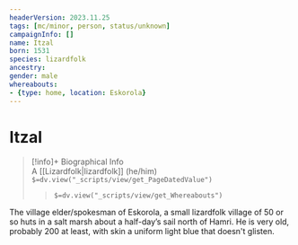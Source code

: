 ```yaml
---
headerVersion: 2023.11.25
tags: [mc/minor, person, status/unknown]
campaignInfo: []
name: Itzal
born: 1531
species: lizardfolk
ancestry:
gender: male
whereabouts:
- {type: home, location: Eskorola}
---
```

# Itzal
>[!info]+ Biographical Info  
> A [[Lizardfolk|lizardfolk]] (he/him)  
> `$=dv.view("_scripts/view/get_PageDatedValue")`  
>> `$=dv.view("_scripts/view/get_Whereabouts")`

The village elder/spokesman of Eskorola, a small lizardfolk village of 50 or so huts in a salt marsh about a half-day’s sail north of Hamri. He is very old, probably 200 at least, with skin a uniform light blue that doesn't glisten.
